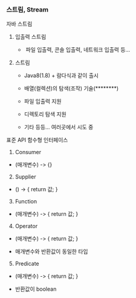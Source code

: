 ### 스트림, Stream

자바 스트림

1. 입출력 스트림
   
   -  파일 입출력, 콘솔 입출력, 네트워크 입출력 등...

2. 스트림
   
   - Java8(1.8) + 람다식과 같이 출시
   
   - 배열(컬렉션)의 탐색(조작) 기술(********)
   
   - 파일 입출력 지원
   
   - 디렉토리 탐색 지원
   
   - 기타 등등... 여러곳에서 시도 중

표준 API 함수형 인터페이스

1. Consumer
- (매개변수) -> {}
2. Supplier
- () -> { return 값; }
3. Function
- (매개변수) -> { return 값; }
4. Operator
- (매개변수) -> { return 값; }

- 매개변수와 반환값이 동일한 타입
5. Predicate
- (매개변수) -> { return 값; }

- 반환값이 boolean
